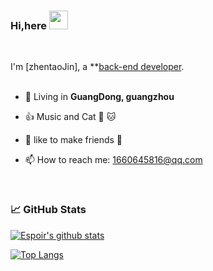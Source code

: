 ### Hi,here <img src="https://raw.githubusercontent.com/wasabeef/wasabeef/master/icons/wave.gif" width="30px">
<br/>

I'm [zhentaoJin], a **[back-end developer](https://github.com/zhentaoJin).
<br/>
<br/>

- 🗼 Living in **GuangDong, guangzhou**

- 👍 Music and  Cat  🎵 🐱

- 👨 like to make friends 👬

- 📫 How to reach me: 1660645816@qq.com
<br/>

### 📈 GitHub Stats

[![Espoir's github stats](https://github-readme-stats.vercel.app/api?username=zhentaoJin&show_icons=true&theme=vue)](https://github.com/anuraghazra/github-readme-stats)

[![Top Langs](https://github-readme-stats.vercel.app/api/top-langs/?username=zhentaoJin&show_icons=true&layout=compact&theme=vue&hide_border=true)](https://github.com/anuraghazra/github-readme-stats)

